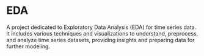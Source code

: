 # EDA
A project dedicated to Exploratory Data Analysis (EDA) for time series data. It includes various techniques and visualizations to understand, preprocess, and analyze time series datasets, providing insights and preparing data for further modeling.
